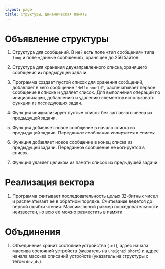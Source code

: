```yaml
---
layout: page
title: Структуры, динамическая память
---
```


# Объявление структуры

1. Структура для сообщений. В ней
   есть поле &laquo;тип сообщения&raquo;
   типа `long` и поле &laquo;данные сообщения&raquo;,
   хранящее до 256 байтов.

1. Структура для хранения
   двунаправленного списка, хранящего сообщения
   из предыдущей задачи.

1. Программа создает пустой список для хранения
   сообщений, добавляет в него сообщение `"Hello world"`,
   распечатывает первое сообщение в списке и удаляет
   список. Для выполнения операций по инициализации,
   добавлению и удалению элементов использовать
   функции из последующих задач.

1. Функция инициализирует пустым список без заглавного
   звена из предыдущей задачи.

1. Функция добавляет новое сообщение в начало списка
   из предыдущей задачи. Переданное сообщение копируется
   в список.

1. Функция добавляет новое сообщение в конец списка
   из предыдущей задачи. Переданное сообщение не
   копируется в список.

1. Функция удаляет целиком из памяти список из
   предыдущей задачи.

# Реализация вектора

1. Программа считывает последовательность целых
   32-битных чисел и распечатывает ее в обратном
   порядке. Считывание ведется до первой ошибки
   чтения. Максимальный размер последовательности
   неизвестен, но всю ее можно разместить в памяти.

# Объдинения

1. Объединение хранит состояние устройства (`int`),
   адрес начала массива состояний устройств (указатель
   на `unsigned short`) и адрес начала массива
   описаний устройств (указатель на структуры с тегом
   `dev_ds`).

